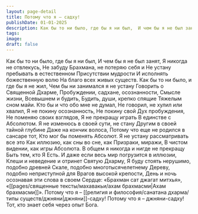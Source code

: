 ```yaml
---
layout: page-detail
title: Потому что я – садху!
publishDate: 01-01-2025
description: Как бы то ни было, где бы я ни был,  И чем бы я не был занят,  Я никогда не отвлекусь,  Не забуду Брахмана, не потеряю себя и  Не устану пребывать в естественном  Присутствии мудрости  И исполнять божественную волю...
tags:
image:
draft: false
---
```

Как бы то ни было, где бы я ни был,  И чем бы я не был занят,  Я никогда не отвлекусь,  Не забуду Брахмана, не потеряю себя и  Не устану пребывать в естественном  Присутствии мудрости  И исполнять божественную волю  На благо всех живых существ.  Как бы то ни было, и где бы я не жил,  Чем бы ни занимался я не устану  Говорить о Священной Дхарме,  Пробуждении, садхане, осознанности,  Смысле жизни, Всевышнем и будить,  Будить, души, крепко спящие  Тяжелым сном майи.  Кто бы и что обо мне не думал,  Не говорил, не хулил или хвалил,  Я не покину осознанность,  Не покину свой Дух пробуждения,  Не поменяю своих взглядов,  Я не прекращу играть  В единстве с Абсолютом.  Я не изменюсь в своей сути, не стану  Другим в своей тайной глубине  Даже на кончик волоса,  Потому что еще не родился в сансаре тот,  Кто мог бы поменять Абсолют.  Я не устану рассматривать все это  Как иллюзию, как сны во сне, как  Призраки, миражи,  В чистом видении, как игры Абсолюта.  В общем я никогда и нигде не прекращу  Быть тем, кто Я Есть.  И даже если весь мир погрузится в иллюзии,  Клеши и неведение и отринет  Святую Дхарму,  Я буду стоять нерушимо, подобно древней  Скале, подобно многотысячелетнему  Дереву, подобно неприступной для  Врагов высокой крепости, День и ночь осознавая эти слова в своем  Сердце: «Брахман сат джагат митхья»,  «[[pages/священные тексты/махавакьи/ахам брахмасми|Ахам брахмасми]]».  Потому что я – [[религия и философия/санатана дхарма/типы существ/джняни|джняни]]-садху!  Потому что я – джняни-садху!  Тот, кто знает себя через опыт Бога.